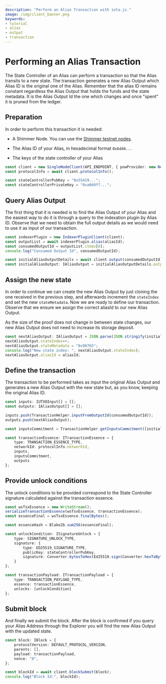 ```yaml
---
description: "Perform an Alias Transaction with iota.js."
image: /img/client_banner.png
keywords:
- tutorial
- alias
- output
- transaction
---
```


# Performing an Alias Transaction

The State Controller of an Alias can perform a transaction so that the Alias transits to a new state. The transaction generates a new Alias Output which Alias ID is the original one of the Alias. Remember that the alias ID remains constant regardless the Alias Output that holds the funds and the state metadata. It is the Alias Output Id the one which changes and once "spent" it is pruned from the ledger.

## Preparation

In order to perform this transaction it is needed:

* A Shimmer Node. You can use the [Shimmer testnet nodes](https://api.testnet.shimmer.network).

* The Alias ID of your Alias, in hexadecimal format `0x6dd4...`

* The keys of the state controller of your Alias

```typescript
const client = new SingleNodeClient(API_ENDPOINT, { powProvider: new NeonPowProvider() });
const protocolInfo = await client.protocolInfo();

const stateControllerPubKey = "0x55419...";
const stateControllerPrivateKey = "0xa060ff...";
```

## Query Alias Output

The first thing that it is needed is to find the Alias Output of your Alias and the easiest way to do it is through a query to the indexation plugin by Alias ID. Observe that we need to obtain the full output details as we would need to use it as input of our transaction.

```typescript
const indexerPlugin = new IndexerPluginClient(client);
const outputList = await indexerPlugin.alias(aliasId);
const consumedOutputId = outputList.items[0];
console.log("Consumed Output Id", consumedOutputId);

const initialAliasOutputDetails = await client.output(consumedOutputId);
const initialAliasOutput: IAliasOutput = initialAliasOutputDetails.output as IAliasOutput;
```

## Assign the new state

In order to continue we can create the new Alias Output by just cloning the one received in the previous step, and afterwards increment the `stateIndex` and set the new `stateMetadata`. Now we are ready to define our transaction. Observe that we ensure we assign the correct aliasId to our new Alias Output. 

As the size of the proof does not change in between state changes, our new Alias Output does not need to increase its storage deposit.

```typescript
const nextAliasOutput: IAliasOutput = JSON.parse(JSON.stringify(initialAliasOutput));
nextAliasOutput.stateIndex++;
nextAliasOutput.stateMetadata = "0x98765";
console.log("New state index: ", nextAliasOutput.stateIndex);
nextAliasOutput.aliasId = aliasId;
```

## Define the transaction

The transaction to be performed takes as input the original Alias Output and generates a new Alias Output with the new state but, as you know, keeping the original Alias ID.

```typescript
const inputs: IUTXOInput[] = [];
const outputs: IAliasOutput[] = [];

inputs.push(TransactionHelper.inputFromOutputId(consumedOutputId));
outputs.push(nextAliasOutput);

const inputsCommitment = TransactionHelper.getInputsCommitment([initialAliasOutput]);

const transactionEssence: ITransactionEssence = {
    type: TRANSACTION_ESSENCE_TYPE,
    networkId: protocolInfo.networkId,
    inputs,
    inputsCommitment,
    outputs
};
```

## Provide unlock conditions

The unlock conditions to be provided correspond to the State Controller signature calculated against the transaction essence.

```typescript
const wsTsxEssence = new WriteStream();
serializeTransactionEssence(wsTsxEssence, transactionEssence);
const essenceFinal = wsTsxEssence.finalBytes();

const essenceHash = Blake2b.sum256(essenceFinal);

const unlockCondition: ISignatureUnlock = {
    type: SIGNATURE_UNLOCK_TYPE,
    signature: {
        type: ED25519_SIGNATURE_TYPE,
        publicKey: stateControllerPubKey,
        signature: Converter.bytesToHex(Ed25519.sign(Converter.hexToBytes(stateControllerPrivateKey), essenceHash), true)
    }
};

const transactionPayload: ITransactionPayload = {
    type: TRANSACTION_PAYLOAD_TYPE,
    essence: transactionEssence,
    unlocks: [unlockCondition]
};   
```

## Submit block

And finally we submit the block. After the block is confirmed if you query your Alias Address through the Explorer you will find the new Alias Output with the updated state.

```typescript
const block: IBlock = {
    protocolVersion: DEFAULT_PROTOCOL_VERSION,
    parents: [],
    payload: transactionPayload,
    nonce: "0",
};

const blockId = await client.blockSubmit(block);
console.log("Block Id:", blockId);
```
